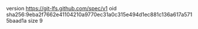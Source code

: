 version https://git-lfs.github.com/spec/v1
oid sha256:9eba2f7662e41104210a9770ec31a0c315e494d1ec881c136a617a5715baad1a
size 9
